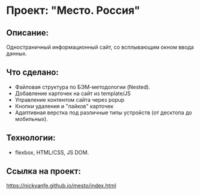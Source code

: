 # Проект: "Место. Россия"

## Описание:
Одностраничный информационный сайт, со всплывающим окном ввода данных.

## Что сделано:
- Файловая структура по БЭМ-методологии (Nested).
- Добавление карточек на сайт из template/JS
- Управление контентом сайта через popup
- Кнопки удаления и "лайков" карточек
- Адаптивная верстка под различные типы устройств (от десктопа до мобильных).

## Технологии:
- flexbox, HTML/CSS, JS DOM.

## Ссылка на проект:
https://nickyanfe.github.io/mesto/index.html
